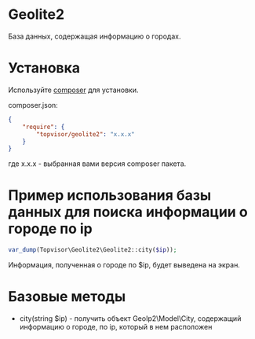 # Geolite2

База данных, содержащая информацию о городах.

# Установка

Используйте [composer](https://getcomposer.org/) для установки.

composer.json:
```json
{
    "require": {
        "topvisor/geolite2": "x.x.x"
    }
}
```

где x.x.x - выбранная вами версия composer пакета.

# Пример использования базы данных для поиска информации о городе по ip

```php
var_dump(Topvisor\Geolite2\Geolite2::city($ip));
```

Информация, полученная о городе по $ip, будет выведена на экран.

# Базовые методы

* city(string $ip) - получить объект GeoIp2\Model\City, содержащий информацию о городе, по ip, который в нем расположен
